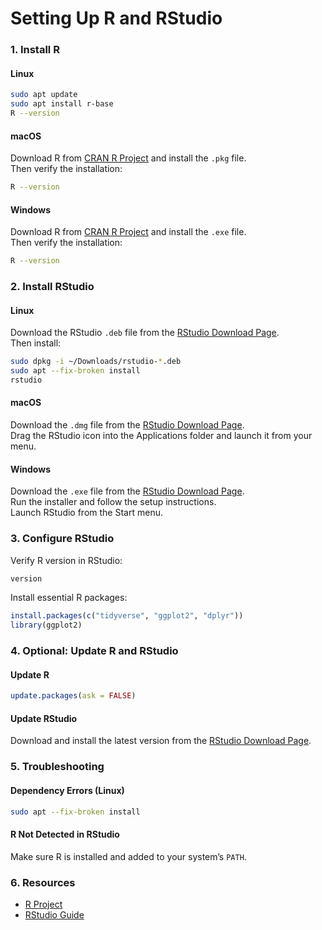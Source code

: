 # Setting Up R and RStudio
### 1. Install R

#### Linux
```bash
sudo apt update
sudo apt install r-base
R --version
```

#### macOS  
Download R from [CRAN R Project](https://cran.r-project.org) and install the `.pkg` file.  
Then verify the installation:
```bash
R --version
```

#### Windows  
Download R from [CRAN R Project](https://cran.r-project.org) and install the `.exe` file.  
Then verify the installation:
```bash
R --version
```

### 2. Install RStudio

#### Linux  
Download the RStudio `.deb` file from the [RStudio Download Page](https://posit.co/download/rstudio-desktop/).  
Then install:
```bash
sudo dpkg -i ~/Downloads/rstudio-*.deb
sudo apt --fix-broken install
rstudio
```

#### macOS  
Download the `.dmg` file from the [RStudio Download Page](https://posit.co/download/rstudio-desktop/).  
Drag the RStudio icon into the Applications folder and launch it from your menu.

#### Windows  
Download the `.exe` file from the [RStudio Download Page](https://posit.co/download/rstudio-desktop/).  
Run the installer and follow the setup instructions.  
Launch RStudio from the Start menu.

### 3. Configure RStudio

Verify R version in RStudio:
```r
version
```

Install essential R packages:
```r
install.packages(c("tidyverse", "ggplot2", "dplyr"))
library(ggplot2)
```

### 4. Optional: Update R and RStudio

#### Update R
```r
update.packages(ask = FALSE)
```

#### Update RStudio  
Download and install the latest version from the [RStudio Download Page](https://posit.co/download/rstudio-desktop/).

### 5. Troubleshooting

#### Dependency Errors (Linux)
```bash
sudo apt --fix-broken install
```

#### R Not Detected in RStudio  
Make sure R is installed and added to your system’s `PATH`.

### 6. Resources

- [R Project](https://cran.r-project.org)
- [RStudio Guide](https://posit.co/resources/)



